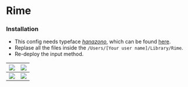 # Rime

### Installation
- This config needs typeface  [_hanazono_](http://fonts.jp/hanazono/), which can be found [here](.materials).
- Replase all the files inside the `/Users/[Your user name]/Library/Rime`.
- Re-deploy the input method.


|![](https://i.loli.net/2018/11/05/5be04de6a0683.png)|![](https://i.loli.net/2018/11/05/5be05258f0f38.png)|
|:--:|:--:|
|![](https://i.loli.net/2018/11/05/5be0525898c86.png)|![](https://i.loli.net/2018/11/05/5be05259015e3.png)|

